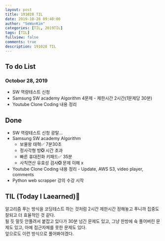 ```yaml
---
layout: post
title: 191028 TIL
date: 2019-10-28 09:40:00
author: "SeWonKim"
categories: [TIL, 2019TIL]
tags: [TIL]
fullview: false
comments: true
description: 191028 TIL
---
```


## To do List

### Octobor 28, 2019

- SW 역량테스트 신청
- Samsung SW academy Algorithm 4문제 - 제한시간 2시간(1문제당 30분)
- Youtube Clone Coding 내용 정리

## Done

- SW 역량테스트 신청 광탈...
- Samsung SW academy Algorithm
    - 보물왕 태혁✅ 7분30초
    - 정사각형 방❎ 시간 초과
    - 빠른 휴대전화 키패드✅ 35분
    - 사칙연산 유효성 검사❎ 문제 이해 x
- Youtube Clone Coding 내용 정리 - Update, AWS S3, video player, comments
- Python web scrapper 강의 수강 시작



## TIL (Today I Laearned)🤔
알고리즘 푸는 방식을 코딩테스트 하는 것처럼 2시간 제한시간 정해놓고 푸니까 집중도 잘되고 더 효율적인 것 같다.   
될 듯 말듯 안풀려서 붙잡고 있다가 30분 넘긴 문제도 있고, 그냥 한방에 슉 풀어버린 문제도 있고, 아예 접근자체를 못한 문제도 있다.    
앞으로도 이런 방식으로 풀어봐야겠다.
